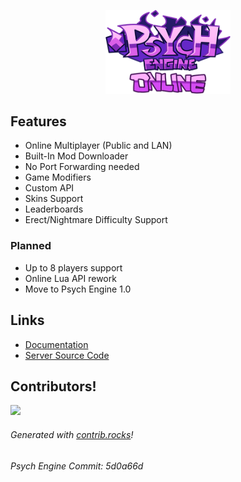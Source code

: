 <p align="center">
    <img width="200" src="https://raw.githubusercontent.com/Snirozu/Funkin-Online-Server/refs/heads/main/client/public/images/transwag.png">
</p>

## Features
* Online Multiplayer (Public and LAN)
* Built-In Mod Downloader
* No Port Forwarding needed
* Game Modifiers
* Custom API
* Skins Support
* Leaderboards
* Erect/Nightmare Difficulty Support

### Planned
* Up to 8 players support
* Online Lua API rework
* Move to Psych Engine 1.0

## Links 
* [Documentation](https://github.com/Snirozu/Funkin-Psych-Online/wiki)
* [Server Source Code](https://github.com/Snirozu/Funkin-Online-Server)

## Contributors!
<a href="https://github.com/Snirozu/Funkin-Psych-Online/graphs/contributors">
  <img src="https://contrib.rocks/image?repo=Snirozu/Funkin-Psych-Online" />
</a>

###### Generated with [contrib.rocks](https://contrib.rocks)!

###### Psych Engine Commit: 5d0a66d
